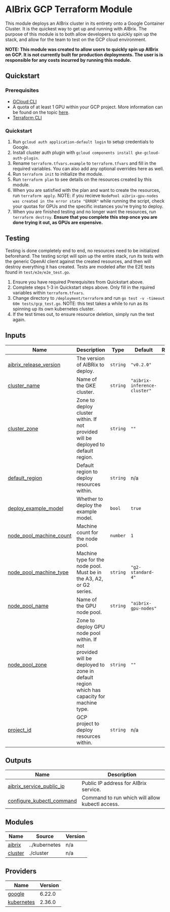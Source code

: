 # AIBrix GCP Terraform Module
This module deploys an AIBrix cluster in its entirety onto a Google Container Cluster. It is the quickest way to get up and running with AIBrix. The purpose of this module is to both allow developers to quickly spin up the stack, and allow for the team to test on the GCP cloud environment.

**NOTE: This module was created to allow users to quickly spin up AIBrix on GCP. It is not currently built for production deployments. The user is is responsible for any costs incurred by running this module.**

## Quickstart

### Prerequisites
- [GCloud CLI](https://cloud.google.com/sdk/docs/install)
- A quota of at least 1 GPU within your GCP project. More information can be found on the topic [here](https://cloud.google.com/compute/resource-usage#gpu_quota).
- [Terraform CLI](https://developer.hashicorp.com/terraform/tutorials/aws-get-started/install-cli)

### Quickstart
1. Run `gcloud auth application-default login` to setup credentials to Google.
2. Install cluster auth plugin with `gcloud components install gke-gcloud-auth-plugin`.
3. Rename `terraform.tfvars.example` to `terraform.tfvars` and fill in the required variables. You can also add any optional overrides here as well.
4. Run `terraform init` to initialize the module.
5. Run `terraform plan` to see details on the resources created by this module.
6. When you are satisfied with the plan and want to create the resources, run `terraform apply`. NOTE: if you recieve `NodePool aibrix-gpu-nodes was created in the error state "ERROR"` while running the script, check your quotas for GPUs and the specific instances you're trying to deploy.
7. When you are finished testing and no longer want the resources, run `terraform destroy`. **Ensure that you complete this step once you are done trying it out, as GPUs are expensive.**

## Testing
Testing is done completely end to end, no resources need to be initialized beforehand. The testing script will spin up the entire stack, run its tests with the generic OpenAI client against the created resources, and then will destroy everything it has created. Tests are modeled after the E2E tests found in `test/e2e/e2e_test.go`.

1. Ensure you have required Prerequisites from Quickstart above.
2. Complete steps 1-3 in Quickstart steps above. Only fill in the rquired variables within `terraform.tfvars`.
3. Change directory to `/deployment/terraform` and run `go test -v -timeout 60m tests/gcp_test.go`. NOTE: this test takes a while to run as its spinning up its own kubernetes cluster.
4. If the test times out, to ensure resource deletion, simply run the test again.
## Inputs

| Name | Description | Type | Default | Required |
|------|-------------|------|---------|:--------:|
| <a name="input_aibrix_release_version"></a> [aibrix\_release\_version](#input\_aibrix\_release\_version) | The version of AIBRix to deploy. | `string` | `"v0.2.0"` | no |
| <a name="input_cluster_name"></a> [cluster\_name](#input\_cluster\_name) | Name of the GKE cluster. | `string` | `"aibrix-inference-cluster"` | no |
| <a name="input_cluster_zone"></a> [cluster\_zone](#input\_cluster\_zone) | Zone to deploy cluster within. If not provided will be deployed to default region. | `string` | `""` | no |
| <a name="input_default_region"></a> [default\_region](#input\_default\_region) | Default region to deploy resources within. | `string` | n/a | yes |
| <a name="input_deploy_example_model"></a> [deploy\_example\_model](#input\_deploy\_example\_model) | Whether to deploy the example model. | `bool` | `true` | no |
| <a name="input_node_pool_machine_count"></a> [node\_pool\_machine\_count](#input\_node\_pool\_machine\_count) | Machine count for the node pool. | `number` | `1` | no |
| <a name="input_node_pool_machine_type"></a> [node\_pool\_machine\_type](#input\_node\_pool\_machine\_type) | Machine type for the node pool. Must be in the A3, A2, or G2 series. | `string` | `"g2-standard-4"` | no |
| <a name="input_node_pool_name"></a> [node\_pool\_name](#input\_node\_pool\_name) | Name of the GPU node pool. | `string` | `"aibrix-gpu-nodes"` | no |
| <a name="input_node_pool_zone"></a> [node\_pool\_zone](#input\_node\_pool\_zone) | Zone to deploy GPU node pool within. If not provided will be deployed to zone in default region which has capacity for machine type. | `string` | `""` | no |
| <a name="input_project_id"></a> [project\_id](#input\_project\_id) | GCP project to deploy resources within. | `string` | n/a | yes |
## Outputs

| Name | Description |
|------|-------------|
| <a name="output_aibrix_service_public_ip"></a> [aibrix\_service\_public\_ip](#output\_aibrix\_service\_public\_ip) | Public IP address for AIBrix service. |
| <a name="output_configure_kubectl_command"></a> [configure\_kubectl\_command](#output\_configure\_kubectl\_command) | Command to run which will allow kubectl access. |
## Modules

| Name | Source | Version |
|------|--------|---------|
| <a name="module_aibrix"></a> [aibrix](#module\_aibrix) | ../kubernetes | n/a |
| <a name="module_cluster"></a> [cluster](#module\_cluster) | ./cluster | n/a |
## Providers

| Name | Version |
|------|---------|
| <a name="provider_google"></a> [google](#provider\_google) | 6.22.0 |
| <a name="provider_kubernetes"></a> [kubernetes](#provider\_kubernetes) | 2.36.0 |
